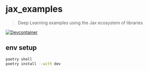 # jax_examples

> Deep Learning examples using the Jax ecosystem of libraries

[![Devcontainer](https://github.com/ShawonAshraf/jax_examples/actions/workflows/docker-image.yml/badge.svg)](https://github.com/ShawonAshraf/jax_examples/actions/workflows/docker-image.yml)

## env setup

```bash
poetry shell
poetry install --with dev
```
